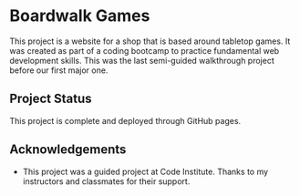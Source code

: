 # Boardwalk Games

This project is a website for a shop that is based around tabletop games. It was created as part of a coding bootcamp to practice fundamental web development skills. This was the last semi-guided walkthrough project before our first major one.

## Project Status

This project is complete and deployed through GitHub pages.

## Acknowledgements

  * This project was a guided project at Code Institute. Thanks to my instructors and classmates for their support.
